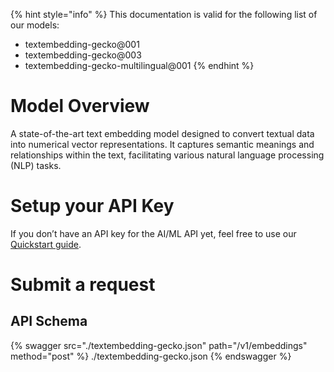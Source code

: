 [#references:start]: <> ({ "template": "openapi" })
{% hint style="info" %}
This documentation is valid for the following list of our models:
* textembedding-gecko@001
* textembedding-gecko@003
* textembedding-gecko-multilingual@001
{% endhint %}

# Model Overview
A state-of-the-art text embedding model designed to convert textual data into numerical vector representations. It captures semantic meanings and relationships within the text, facilitating various natural language processing (NLP) tasks.

# Setup your API Key
If you don’t have an API key for the AI/ML API yet, feel free to use our [Quickstart guide](https://docs.aimlapi.com/quickstart/setting-up).

# Submit a request
## API Schema
{% swagger src="./textembedding-gecko.json" path="/v1/embeddings" method="post" %}
./textembedding-gecko.json
{% endswagger %}

[#references:end]: <> ({})